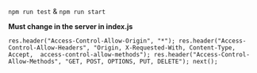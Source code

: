 `npm run test` & `npm run start`

**Must change in the server in index.js**

`
res.header("Access-Control-Allow-Origin", "*");
res.header("Access-Control-Allow-Headers", "Origin, X-Requested-With, Content-Type, Accept,  access-control-allow-methods");
res.header("Access-Control-Allow-Methods", "GET, POST, OPTIONS, PUT, DELETE");
next();
`
